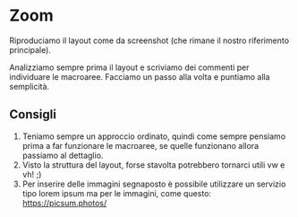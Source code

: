 # Zoom

Riproduciamo il layout come da screenshot (che rimane il nostro riferimento principale).

Analizziamo sempre prima il layout e scriviamo dei commenti per individuare le macroaree.
Facciamo un passo alla volta e puntiamo alla semplicità.

## Consigli

1. Teniamo sempre un approccio ordinato, quindi come sempre pensiamo prima a far funzionare le macroaree, se quelle funzionano allora passiamo al dettaglio.
2. Visto la struttura del layout, forse stavolta potrebbero tornarci utili vw e vh! ;)
3. Per inserire delle immagini segnaposto è possibile utilizzare un servizio tipo lorem ipsum ma per le immagini, come questo: https://picsum.photos/